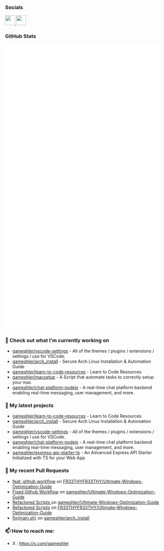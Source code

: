 ### Socials 

<p align="left"> <a href="https://github.com/gameshler" target="_blank" rel="noreferrer"> <picture> <source media="(prefers-color-scheme: dark)" srcset="https://raw.githubusercontent.com/danielcranney/readme-generator/main/public/icons/socials/github-dark.svg" /> <source media="(prefers-color-scheme: light)" srcset="https://raw.githubusercontent.com/danielcranney/readme-generator/main/public/icons/socials/github.svg" /> <img src="https://raw.githubusercontent.com/danielcranney/readme-generator/main/public/icons/socials/github.svg" width="32" height="32" /> </picture> </a> <a href="https://x.com/gameshler" target="_blank" rel="noreferrer"> <picture> <source media="(prefers-color-scheme: dark)" srcset="https://raw.githubusercontent.com/danielcranney/readme-generator/main/public/icons/socials/twitter-dark.svg" /> <source media="(prefers-color-scheme: light)" srcset="https://raw.githubusercontent.com/danielcranney/readme-generator/main/public/icons/socials/twitter.svg" /> <img src="https://raw.githubusercontent.com/danielcranney/readme-generator/main/public/icons/socials/twitter.svg" width="32" height="32" /> </picture> </a></p>

### GitHub Stats

<p align="left"><img src="https://raw.githubusercontent.com/gameshler/gameshler/main/github-metrics.svg" /></p>

### 👷 Check out what I'm currently working on

- [gameshler/vscode-settings](https://github.com/gameshler/vscode-settings) - All of the themes / plugins / extensions / settings I use for VSCode.
- [gameshler/arch_install](https://github.com/gameshler/arch_install) - Secure Arch Linux Installation &amp; Automation Guide
- [gameshler/learn-to-code-resources](https://github.com/gameshler/learn-to-code-resources) - Learn to Code Resources
- [gameshler/macsetup](https://github.com/gameshler/macsetup) - A Script that automate tasks to correctly setup your mac  
- [gameshler/chat-platform-nodejs](https://github.com/gameshler/chat-platform-nodejs) - A real-time chat platform backend enabling real-time messaging, user management, and more.

### 🌱 My latest projects

- [gameshler/learn-to-code-resources](https://github.com/gameshler/learn-to-code-resources) - Learn to Code Resources
- [gameshler/arch_install](https://github.com/gameshler/arch_install) - Secure Arch Linux Installation &amp; Automation Guide
- [gameshler/vscode-settings](https://github.com/gameshler/vscode-settings) - All of the themes / plugins / extensions / settings I use for VSCode.
- [gameshler/chat-platform-nodejs](https://github.com/gameshler/chat-platform-nodejs) - A real-time chat platform backend enabling real-time messaging, user management, and more.
- [gameshler/express-api-starter-ts](https://github.com/gameshler/express-api-starter-ts) - An Advanced Express API Starter Initialized with TS for your Web App

### 🔨 My recent Pull Requests

- [feat: github workflow](https://github.com/FR33THYFR33THY/Ultimate-Windows-Optimization-Guide/pull/23) on [FR33THYFR33THY/Ultimate-Windows-Optimization-Guide](https://github.com/FR33THYFR33THY/Ultimate-Windows-Optimization-Guide)
- [Fixed Github Workflow](https://github.com/gameshler/Ultimate-Windows-Optimization-Guide/pull/2) on [gameshler/Ultimate-Windows-Optimization-Guide](https://github.com/gameshler/Ultimate-Windows-Optimization-Guide)
- [Refactored Scripts ](https://github.com/gameshler/Ultimate-Windows-Optimization-Guide/pull/1) on [gameshler/Ultimate-Windows-Optimization-Guide](https://github.com/gameshler/Ultimate-Windows-Optimization-Guide)
- [Refactored Scripts](https://github.com/FR33THYFR33THY/Ultimate-Windows-Optimization-Guide/pull/22) on [FR33THYFR33THY/Ultimate-Windows-Optimization-Guide](https://github.com/FR33THYFR33THY/Ultimate-Windows-Optimization-Guide)
- [fix(main.sh)](https://github.com/gameshler/arch_install/pull/14) on [gameshler/arch_install](https://github.com/gameshler/arch_install)

### 📫 How to reach me:
  - X   : <https://x.com/gameshler>